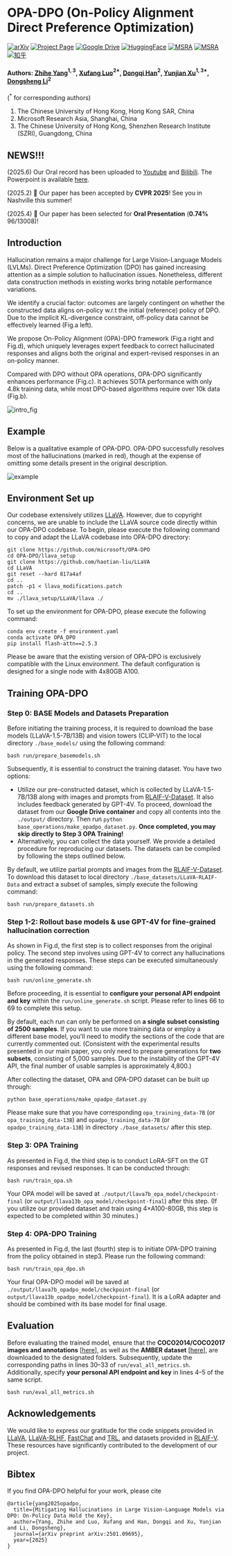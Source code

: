 # OPA-DPO (On-Policy Alignment Direct Preference Optimization)

[![arXiv](https://img.shields.io/badge/arXiv-PDF-red)](https://arxiv.org/abs/2501.09695)
[![Project Page](https://img.shields.io/badge/Project-Page-brightgreen)](https://opa-dpo.github.io/)
[![Google Drive](https://img.shields.io/badge/Dataset-GoogleDrive-yellow)](https://drive.google.com/drive/folders/1Xmrb43zIbk3IzLLRQx65iBf7J4SHXa9j)
[![HuggingFace](https://img.shields.io/badge/HuggingFace-Model-orange)](https://huggingface.co/zhyang2226)
[![MSRA](https://img.shields.io/badge/MSRA-官网报道-red)](https://www.microsoft.com/en-us/research/articles/opa-dpo/)
[![MSRA](https://img.shields.io/badge/MSRA-微信公众号-green)](https://mp.weixin.qq.com/s/CbcQCeKX6WSZfcVn6fOmHA)
[![知乎](https://img.shields.io/badge/知乎-中文解析-0084FF)](https://www.zhihu.com/question/13954924392/answer/116196467419)

#### Authors: [Zhihe Yang](https://zhyang2226.github.io)$^{1,3}$, [Xufang Luo](https://www.microsoft.com/en-us/research/people/xufluo/)$^{2*}$, [Dongqi Han](https://www.microsoft.com/en-us/research/people/dongqihan/)$^2$, [Yunjian Xu](https://www4.mae.cuhk.edu.hk/peoples/xu-yunjian/)$^{1,3*}$, [Dongsheng Li](http://recmind.cn/)$^2$

($^*$ for corresponding authors)

1. The Chinese University of Hong Kong, Hong Kong SAR, China
2. Microsoft Research Asia, Shanghai, China
3. The Chinese University of Hong Kong, Shenzhen Research Institute (SZRI), Guangdong, China

## NEWS!!!

(2025.6) Our Oral record has been uploaded to [Youtube](https://www.youtube.com/watch?v=X3vk9LziL6Q) and [Bilibili](https://www.bilibili.com/video/BV1aENbzhEQV). The Powerpoint is available [here]().

(2025.2) 🎉 Our paper has been accepted by **CVPR 2025**! See you in Nashville this summer!

(2025.4) 🎉 Our paper has been selected for **Oral Presentation** (**0.74%** 96/13008)!


## Introduction

Hallucination remains a major challenge for Large Vision-Language Models (LVLMs). Direct Preference Optimization (DPO) has gained increasing attention as a simple solution to hallucination issues. Nonetheless, different data construction methods in existing works bring notable performance variations.

We identify a crucial factor: outcomes are largely contingent on whether the constructed data aligns on-policy w.r.t the initial (reference) policy of DPO. Due to the implicit KL-divergence constraint, off-policy data cannot be effectively learned (Fig.a left).

We propose On-Policy Alignment (OPA)-DPO framework (Fig.a right and Fig.d), which uniquely leverages expert feedback to correct hallucinated responses and aligns both the original and expert-revised responses in an on-policy manner.

Compared with DPO without OPA operations, OPA-DPO significantly enhances performance (Fig.c). It achieves SOTA performance with only 4.8k training data, while most DPO-based algorithms require over 10k data (Fig.b).

![intro_fig](assests/README/intro_fig.png)

## Example

Below is a qualitative example of OPA-DPO. OPA-DPO successfully resolves most of the hallucinations (marked in red), though at the expense of omitting some details present in the original description.

![example](assests/README/example.png)

## Environment Set up

Our codebase extensively utilizes [LLaVA](https://github.com/haotian-liu/LLaVA). However, due to copyright concerns, we are unable to include the LLaVA source code directly within our OPA-DPO codebase. To begin, please execute the following command to copy and adapt the LLaVA codebase into OPA-DPO directory:

```
git clone https://github.com/microsoft/OPA-DPO
cd OPA-DPO/llava_setup
git clone https://github.com/haotian-liu/LLaVA
cd LLaVA
git reset --hard 817a4af
cd ..
patch -p1 < llava_modifications.patch
cd ..
mv ./llava_setup/LLaVA/llava ./
```

To set up the environment for OPA-DPO, please execute the following command:

```
conda env create -f environment.yaml
conda activate OPA_DPO
pip install flash-attn==2.5.3
```

Please be aware that the existing version of OPA-DPO is exclusively compatible with the Linux environment. The default configuration is designed for a single node with 4x80GB A100.

## Training OPA-DPO

### Step 0: BASE Models and Datasets Preparation

Before initiating the training process, it is required to download the base models (LLaVA-1.5-7B/13B) and vision towers (CLIP-VIT) to the local directory `./base_models/` using the following command:

```
bash run/prepare_basemodels.sh
```

Subsequently, it is essential to construct the training dataset. You have two options:

* Utilize our pre-constructed dataset, which is collected by LLaVA-1.5-7B/13B along with images and prompts from [RLAIF-V-Dataset](https://huggingface.co/datasets/openbmb/RLAIF-V-Dataset). It also includes feedback generated by GPT-4V. To proceed, download the dataset from our **Google Drive container** and copy all contents into the `./output/` directory. Then run `python base_operations/make_opadpo_dataset.py`. **Once completed, you may skip directly to Step 3 OPA Training!**
* Alternatively, you can collect the data yourself. We provide a detailed procedure for reproducing our datasets. The datasets can be compiled by following the steps outlined below.

By default, we utilize partial prompts and images from the [RLAIF-V-Dataset](https://huggingface.co/datasets/openbmb/RLAIF-V-Dataset). To download this dataset to local directory `./base_datasets/LLaVA-RLAIF-Data` and extract a subset of samples, simply execute the following command:

```
bash run/prepare_datasets.sh
```

### Step 1-2: Rollout base models & use GPT-4V for fine-grained hallucination correction

As shown in Fig.d, the first step is to collect responses from the original policy. The second step involves using GPT-4V to correct any hallucinations in the generated responses. These steps can be executed simultaneously using the following command:

```
bash run/online_generate.sh
```

Before proceeding, it is essential to **configure your personal API endpoint and key** within the `run/online_generate.sh` script. Please refer to lines 66 to 69 to complete this setup.

By default, each run can only be performed on **a single subset consisting of 2500 samples**. If you want to use more training data or employ a different base model, you'll need to modify the sections of the code that are currently commented out. (Consistent with the experimental results presented in our main paper, you only need to prepare generations for **two subsets**, consisting of 5,000 samples. Due to the instability of the GPT-4V API, the final number of usable samples is approximately 4,800.)

After collecting the dataset, OPA and OPA-DPO dataset can be built up through:

```
python base_operations/make_opadpo_dataset.py
```

Please make sure that you have corresponding `opa_training_data-7B` (or `opa_training_data-13B`) and `opadpo_training_data-7B` (or `opadpo_training_data-13B`) in directory `./base_datasets/` after this step.

### Step 3: OPA Training

As presented in Fig.d, the third step is to conduct LoRA-SFT on the GT responses and revised responses. It can be conducted through:

```
bash run/train_opa.sh
```

Your OPA model will be saved at `./output/llava7b_opa_model/checkpoint-final` (or `output/llava13b_opa_model/checkpoint-final`) after this step. (If you utilize our provided dataset and train using 4×A100-80GB, this step is expected to be completed within 30 minutes.)

### Step 4: OPA-DPO Training

As presented in Fig.d, the last (fourth) step is to initiate OPA-DPO training from the policy obtained in step3. Please run the following command:

```
bash run/train_opa_dpo.sh
```

Your final OPA-DPO model will be saved at `./output/llava7b_opadpo_model/checkpoint-final` (or `output/llava13b_opadpo_model/checkpoint-final`). It is a LoRA adapter and should be combined with its base model for final usage.


## Evaluation
Before evaluating the trained model, ensure that the **COCO2014/COCO2017 images and annotations** [[here](https://cocodataset.org/#download)], as well as the **AMBER dataset** [[here](https://github.com/junyangwang0410/AMBER?tab=readme-ov-file)], are downloaded to the designated folders. Subsequently, update the corresponding paths in lines 30–33 of `run/eval_all_metrics.sh`.
Additionally, specify **your personal API endpoint and key** in lines 4–5 of the same script.

```
bash run/eval_all_metrics.sh
```

## Acknowledgements

We would like to express our gratitude for the code snippets provided in [LLaVA](https://github.com/haotian-liu/LLaVA), [LLaVA-RLHF](https://github.com/llava-rlhf/LLaVA-RLHF), [FastChat](https://github.com/lm-sys/FastChat) and [TRL](https://github.com/huggingface/trl), and datasets provided in [RLAIF-V](https://huggingface.co/datasets/openbmb/RLAIF-V-Dataset). These resources have significantly contributed to the development of our project.

## Bibtex

If you find OPA-DPO helpful for your work, please cite

```
@article{yang2025opadpo,
  title={Mitigating Hallucinations in Large Vision-Language Models via DPO: On-Policy Data Hold the Key},
  author={Yang, Zhihe and Luo, Xufang and Han, Dongqi and Xu, Yunjian and Li, Dongsheng},
  journal={arXiv preprint arXiv:2501.09695},
  year={2025}
}
```

